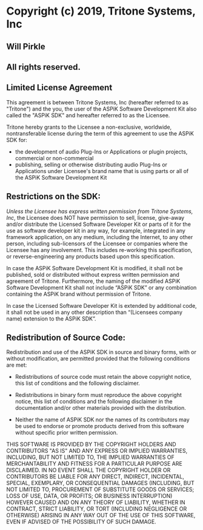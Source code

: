 
# Copyright (c) 2019, Tritone Systems, Inc
## Will Pirkle
## All rights reserved.

## Limited License Agreement
This agreement is between Tritone Systems, Inc (hereafter referred to as "Tritone")
and the you, the user of the ASPiK Software Development Kit also called the
"ASPiK SDK" and hereafter referred to as the Licensee.

Tritone hereby grants to the Licensee a non-exclusive, worldwide,
nontransferable license during the term of this agreement to use the
ASPiK SDK for:

* the development of audio Plug-Ins or Applications or plugin projects, commercial or non-commercial
* publishing, selling or otherwise distributing audio Plug-Ins or Applications under Licensee's brand name
  that is using parts or all of the ASPiK Software Development Kit

## Restrictions on the SDK:
*Unless the Licensee has express written permission from Tritone Systems, Inc*, the
Licensee does NOT have permission to sell, license, give-away and/or distribute the
Licensed Software Developer Kit or parts of it for the use as software developer
kit in any way, for example, integrated in any framework application,
on any medium, including the Internet, to any other person, including
sub-licensors of the Licensee or companies where the Licensee has any involvement.
This includes re-working this specification, or reverse-engineering
any products based upon this specification.

In case the ASPiK Software Development Kit is modified, it shall not be published,
sold or distributed without express written permission and agreement of Tritone.
Furthermore, the naming of the modified ASPiK Software Development Kit
shall not include “ASPiK SDK” or any combination containing the ASPiK brand
without permission of Tritone.

In case the Licensed Software Developer Kit is extended by additional code,
it shall not be used in any other description than “(Licensees company name)
extension to the ASPiK SDK”.

## Redistribution of Source Code:
Redistribution and use of the ASPiK SDK in source and binary forms,
with or without modification, are permitted provided that the following
conditions are met:

* Redistributions of source code must retain the above copyright notice, this
  list of conditions and the following disclaimer.

* Redistributions in binary form must reproduce the above copyright notice,
  this list of conditions and the following disclaimer in the documentation
  and/or other materials provided with the distribution.

* Neither the name of ASPiK SDK nor the names of its
  contributors may be used to endorse or promote products derived from
  this software without specific prior written permission.

THIS SOFTWARE IS PROVIDED BY THE COPYRIGHT HOLDERS AND CONTRIBUTORS "AS IS"
AND ANY EXPRESS OR IMPLIED WARRANTIES, INCLUDING, BUT NOT LIMITED TO, THE
IMPLIED WARRANTIES OF MERCHANTABILITY AND FITNESS FOR A PARTICULAR PURPOSE ARE
DISCLAIMED. IN NO EVENT SHALL THE COPYRIGHT HOLDER OR CONTRIBUTORS BE LIABLE
FOR ANY DIRECT, INDIRECT, INCIDENTAL, SPECIAL, EXEMPLARY, OR CONSEQUENTIAL
DAMAGES (INCLUDING, BUT NOT LIMITED TO, PROCUREMENT OF SUBSTITUTE GOODS OR
SERVICES; LOSS OF USE, DATA, OR PROFITS; OR BUSINESS INTERRUPTION) HOWEVER
CAUSED AND ON ANY THEORY OF LIABILITY, WHETHER IN CONTRACT, STRICT LIABILITY,
OR TORT (INCLUDING NEGLIGENCE OR OTHERWISE) ARISING IN ANY WAY OUT OF THE USE
OF THIS SOFTWARE, EVEN IF ADVISED OF THE POSSIBILITY OF SUCH DAMAGE.
